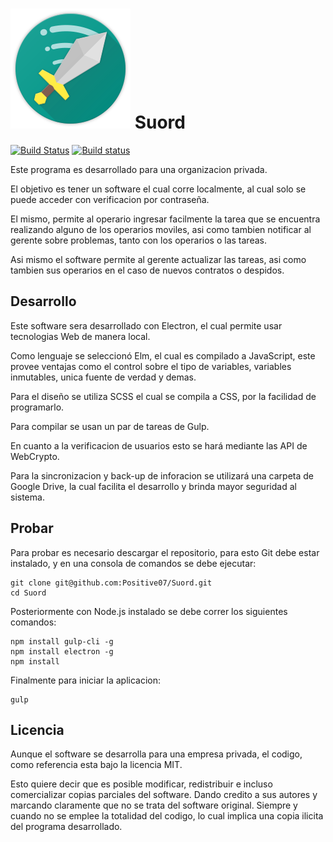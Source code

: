 # ![Icon](https://github.com/Positive07/Suord/raw/master/src/image/icon.png) Suord
[![Build Status](https://travis-ci.org/Positive07/Suord.svg?branch=master)](https://travis-ci.org/Positive07/Suord) [![Build status](https://ci.appveyor.com/api/projects/status/t0l7gvnrengiw1va?svg=true)](https://ci.appveyor.com/project/Positive07/suord)

Este programa es desarrollado para una organizacion privada.

El objetivo es tener un software el cual corre localmente, al cual solo se puede acceder con verificacion por contraseña.

El mismo, permite al operario ingresar facilmente la tarea que se encuentra realizando alguno de los operarios moviles, asi como tambien notificar al gerente sobre problemas, tanto con los operarios o las tareas.

Asi mismo el software permite al gerente actualizar las tareas, asi como tambien sus operarios en el caso de nuevos contratos o despidos.

## Desarrollo
Este software sera desarrollado con Electron, el cual permite usar tecnologias Web de manera local.

Como lenguaje se seleccionó Elm, el cual es compilado a JavaScript, este provee ventajas como el control sobre el tipo de variables, variables inmutables, unica fuente de verdad y demas.

Para el diseño se utiliza SCSS el cual se compila a CSS, por la facilidad de programarlo.

Para compilar se usan un par de tareas de Gulp.

En cuanto a la verificacion de usuarios esto se hará mediante las API de WebCrypto.

Para la sincronizacion y back-up de inforacion se utilizará una carpeta de Google Drive, la cual facilita el desarrollo y brinda mayor seguridad al sistema.

## Probar

Para probar es necesario descargar el repositorio, para esto Git debe estar instalado, y en una consola de comandos se debe ejecutar:
```Shell
git clone git@github.com:Positive07/Suord.git
cd Suord
```

Posteriormente con Node.js instalado se debe correr los siguientes comandos:
```Shell
npm install gulp-cli -g
npm install electron -g
npm install
```

Finalmente para iniciar la aplicacion:
```Shell
gulp
```

## Licencia
Aunque el software se desarrolla para una empresa privada, el codigo, como referencia esta bajo la licencia MIT.

Esto quiere decir que es posible modificar, redistribuir e incluso comercializar copias parciales del software.
Dando credito a sus autores y marcando claramente que no se trata del software original.
Siempre y cuando no se emplee la totalidad del codigo, lo cual implica una copia ilicita del programa desarrollado.
